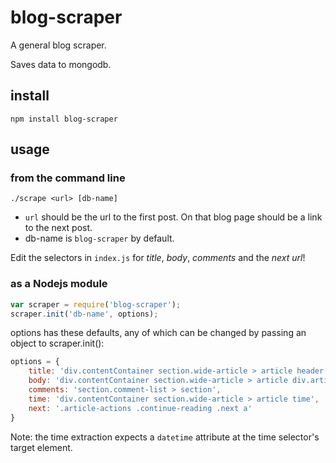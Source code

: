 blog-scraper
================

A general blog scraper.

Saves data to mongodb. 

## install

`npm install blog-scraper`
 
## usage

### from the command line
`./scrape <url> [db-name]`

- `url` should be the url to the first post. On that blog page should be a link to the next post.
- db-name is `blog-scraper` by default.

Edit the selectors in `index.js` for *title*, *body*, *comments* and the *next url*!

### as a Nodejs module

```javascript
var scraper = require('blog-scraper');
scraper.init('db-name', options);
```

options has these defaults, any of which can be changed by passing an object to scraper.init():

```javascript
options = {
	title: 'div.contentContainer section.wide-article > article header h1',
	body: 'div.contentContainer section.wide-article > article div.article-body',
	comments: 'section.comment-list > section',
	time: 'div.contentContainer section.wide-article > article time',
	next: '.article-actions .continue-reading .next a'
}
```

Note: the time extraction expects a `datetime` attribute at the time selector's target element.